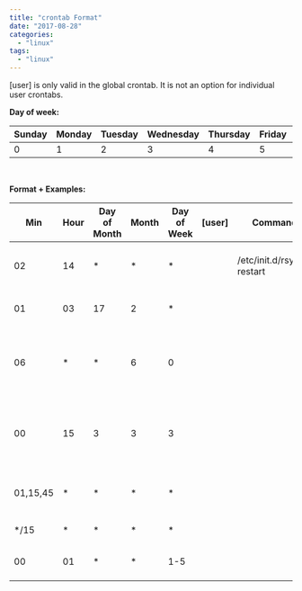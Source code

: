 ```yaml
---
title: "crontab Format"
date: "2017-08-28"
categories: 
  - "linux"
tags: 
  - "linux"
---
```


\[user\] is only valid in the global crontab. It is not an option for individual user crontabs.

**Day of week:**

| Sunday | Monday | Tuesday | Wednesday | Thursday | Friday | Saturday | Sunday |
| --- | --- | --- | --- | --- | --- | --- | --- |
| 0 | 1 | 2 | 3 | 4 | 5 | 6 | 7 |

 

**Format + Examples:**

| Min | Hour | Day of Month | Month | Day of Week | \[user\] | Command | #comment |
| --- | --- | --- | --- | --- | --- | --- | --- |
| 02 | 14 | \* | \* | \* |  | /etc/init.d/rsyslog restart | \# Restart rsyslog at 2:02pm every day |
| 01 | 03 | 17 | 2 | \* |  |  | \# 3:01am every Feb 17th |
| 06 | \* | \* | 6 | 0 |  |  | \# 6 minutes past every hour on every Sunday in June |
| 00 | 15 | 3 | 3 | 3 |  |  | \# 3:00pm on every March 3rd that lands on a Wednesday |
| 01,15,45 | \* | \* | \* | \* |  |  | \# :01, :15, and :45 past every hour |
| \*/15 | \* | \* | \* | \* |  |  | \# Every 15 minutes |
| 00 | 01 | \* | \* | 1-5 |  |  | \# 1:00am every weekday |
